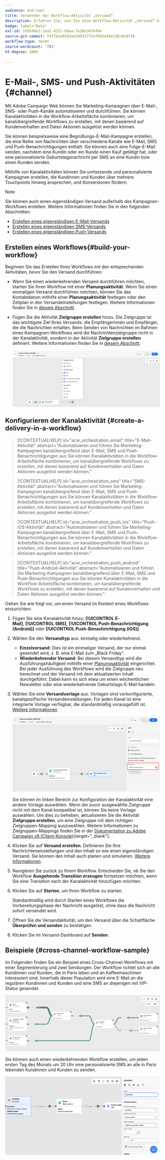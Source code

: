 ```yaml
---
audience: end-user
title: Verwenden der Workflow-Aktivität „Versand“
description: Erfahren Sie, wie Sie eine Workflow-Aktivität „Versand“ hinzufügen (E-Mail, Push-Benachrichtigung, SMS).
badge: label="Beta"
exl-id: 155b40e2-1aa2-4251-bbaa-7e16e36f649e
source-git-commit: f4ffb1e033dae3d631772ef602e48e336c8c0f16
workflow-type: tm+mt
source-wordcount: '781'
ht-degree: 100%

---
```


# E-Mail-, SMS- und Push-Aktivitäten {#channel}

Mit Adobe Campaign Web können Sie Marketing-Kampagnen über E-Mail-, SMS- oder Push-Kanäle automatisieren und durchführen. Sie können Kanalaktivitäten in die Workflow-Arbeitsfläche kombinieren, um kanalübergreifende Workflows zu erstellen, mit denen basierend auf Kundenverhalten und Daten Aktionen ausgelöst werden können.

Sie können beispielsweise eine Begrüßungs-E-Mail-Kampagne erstellen, die eine Reihe von Nachrichten über verschiedene Kanäle wie E-Mail, SMS und Push-Benachrichtigungen enthält. Sie können auch eine Folge-E-Mail senden, nachdem eine Kundin oder ein Kunde einen Kauf getätigt hat, oder eine personalisierte Geburtstagsnachricht per SMS an eine Kundin bzw. einen Kunden senden.

Mithilfe von Kanalaktivitäten können Sie umfassende und personalisierte Kampagnen erstellen, die Kundinnen und Kunden über mehrere Touchpoints hinweg ansprechen, und Konversionen fördern.

>[!NOTE]
>
>Sie können auch einen eigenständigen Versand außerhalb des Kampagnen-Workflows erstellen. Weitere Informationen finden Sie in den folgenden Abschnitten:
>* [Erstellen eines eigenständigen E-Mail-Versands](../../email/create-email.md)
>* [Erstellen eines eigenständigen SMS-Versands](../../sms/create-sms.md)
>* [Erstellen eines eigenständigen Push-Versands](../../push/create-push.md)

## Erstellen eines Workflows{#build-your-workflow}

Beginnen Sie das Erstellen Ihres Workflows mit den entsprechenden Aktivitäten, bevor Sie den Versand durchführen:

* Wenn Sie einen wiederkehrenden Versand durchführen möchten, starten Sie Ihren Workflow mit einer **Planungsaktivität**. Wenn Sie einen einmaligen Versand durchführen möchten, können Sie das Kontaktdatum mithilfe einer **Planungsaktivität** festlegen oder den Zeitplan in den Versandeinstellungen festlegen. Weitere Informationen finden Sie in [diesem Abschnitt](scheduler.md).

* Fügen Sie die Aktivität **Zielgruppe erstellen** hinzu. Die Zielgruppe ist das wichtigste Ziel Ihres Versands: die Empfängerinnen und Empfänger, die die Nachrichten erhalten. Beim Senden von Nachrichten im Rahmen eines Kampagnen-Workflows wird die Nachrichtenzielgruppe nicht in der Kanalaktivität, sondern in der Aktivität **Zielgruppe erstellen** definiert. Weitere Informationen finden Sie in [diesem Abschnitt](build-audience.md).

  ![](../../msg/assets/add-delivery-in-wf.png)

## Konfigurieren der Kanalaktivität {#create-a-delivery-in-a-workflow}


>[!CONTEXTUALHELP]
>id="acw_orchestration_email"
>title="E-Mail-Aktivität"
>abstract="Automatisieren und führen Sie Marketing-Kampagnen kanalübergreifend über E-Mail, SMS und Push-Benachrichtigungen aus Sie können Kanalaktivitäten in die Workflow-Arbeitsfläche kombinieren, um kanalübergreifende Workflows zu erstellen, mit denen basierend auf Kundenverhalten und Daten Aktionen ausgelöst werden können."


>[!CONTEXTUALHELP]
>id="acw_orchestration_sms"
>title="SMS-Aktivität"
>abstract="Automatisieren und führen Sie Marketing-Kampagnen kanalübergreifend über E-Mail, SMS und Push-Benachrichtigungen aus Sie können Kanalaktivitäten in die Workflow-Arbeitsfläche kombinieren, um kanalübergreifende Workflows zu erstellen, mit denen basierend auf Kundenverhalten und Daten Aktionen ausgelöst werden können."


>[!CONTEXTUALHELP]
>id="acw_orchestration_push_ios"
>title="Push-iOS-Aktivität"
>abstract="Automatisieren und führen Sie Marketing-Kampagnen kanalübergreifend über E-Mail, SMS und Push-Benachrichtigungen aus Sie können Kanalaktivitäten in die Workflow-Arbeitsfläche kombinieren, um kanalübergreifende Workflows zu erstellen, mit denen basierend auf Kundenverhalten und Daten Aktionen ausgelöst werden können."


>[!CONTEXTUALHELP]
>id="acw_orchestration_push_android"
>title="Push-Android-Aktivität"
>abstract="Automatisieren und führen Sie Marketing-Kampagnen kanalübergreifend über E-Mail, SMS und Push-Benachrichtigungen aus Sie können Kanalaktivitäten in die Workflow-Arbeitsfläche kombinieren, um kanalübergreifende Workflows zu erstellen, mit denen basierend auf Kundenverhalten und Daten Aktionen ausgelöst werden können."

Gehen Sie wie folgt vor, um einen Versand im Kontext eines Workflows einzurichten:

1. Fügen Sie eine Kanalaktivität hinzu: **[!UICONTROL E-Mail]**, **[!UICONTROL SMS]**, **[!UICONTROL Push-Benachrichtigung (Android)]** oder **[!UICONTROL Push-Benachrichtigung (iOS)]**.

1. Wählen Sie den **Versandtyp** aus: einmalig oder wiederkehrend.

   * **Einzelversand**: Dies ist ein einmaliger Versand, der nur einmal gesendet wird, z. B. eine E-Mail zum „Black Friday“.
   * **Wiederkehrender Versand**: Bei diesem Versandtyp wird die Ausführungshäufigkeit mithilfe einer [Planungsaktivität](scheduler.md) eingerichtet. Bei jeder Ausführung des Workflows wird die Zielgruppe neu berechnet und der Versand mit dem aktualisierten Inhalt durchgeführt. Dabei kann es sich etwa um einen wöchentlichen Newsletter oder eine wiederkehrende Geburtstags-E-Mail handeln.

1. Wählen Sie eine **Versandvorlage** aus. Vorlagen sind vorkonfigurierte, kanalspezifische Versandeinstellungen. Für jeden Kanal ist eine integrierte Vorlage verfügbar, die standardmäßig vorausgefüllt ist. [Weitere Informationen](../../msg/delivery-template.md)

   ![](../assets/delivery-activity-in-wf.png)

   Sie können im linken Bereich zur Konfiguration der Kanalaktivität eine andere Vorlage auswählen. Wenn die zuvor ausgewählte Zielgruppe nicht mit dem Kanal kompatibel ist, können Sie keine Vorlage auswählen. Um dies zu beheben, aktualisieren Sie die Aktivität **Zielgruppe erstellen**, um eine Zielgruppe mit dem richtigen Zielgruppen-Mapping auszuwählen. Weitere Informationen zu Zielgruppen-Mappings finden Sie in der [Dokumentation zu Adobe Campaign v8 (Client-Konsole)](https://experienceleague.adobe.com/docs/campaign/campaign-v8/audience/add-profiles/target-mappings.html?lang=de){target="_blank"}.

1. Klicken Sie auf **Versand erstellen**. Definieren Sie Ihre Nachrichteneinstellungen und den Inhalt so wie einen eigenständigen Versand. Sie können den Inhalt auch planen und simulieren. [Weitere Informationen](../../msg/gs-messages.md).

1. Navigieren Sie zurück zu Ihrem Workflow. Entscheiden Sie, ob Sie den Workflow **Ausgehende Transition erzeugen** fortsetzen möchten, wenn Sie eine Transition nach der Kanalaktivität hinzufügen möchten.

1. Klicken Sie auf **Starten**, um Ihren Workflow zu starten.

   Standardmäßig wird durch Starten eines Workflows die Vorbereitungsphase der Nachricht ausgelöst, ohne dass die Nachricht sofort versendet wird.

1. Öffnen Sie die Versandaktivität, um den Versand über die Schaltfläche **Überprüfen und senden** zu bestätigen.

1. Klicken Sie im Versand-Dashboard auf **Senden**.

## Beispiele {#cross-channel-workflow-sample}

Im Folgenden finden Sie ein Beispiel eines Cross-Channel-Workflows mit einer Segmentierung und zwei Sendungen. Der Workflow richtet sich an alle Kundinnen und Kunden, die in Paris leben und an Kaffeemaschinen interessiert sind. Innerhalb dieser Population wird eine E-Mail an die regulären Kundinnen und Kunden und eine SMS an diejenigen mit VIP-Status gesendet.

![](../assets/workflow-channel-example.png)

<!--
description, which use case you can perform (common other activities that you can link before of after the activity)

how to add and configure the activity

example of a configured activity within a workflow
The Email delivery activity allows you to configure the sending an email in a workflow. 

-->

Sie können auch einen wiederkehrenden Workflow erstellen, um jeden ersten Tag des Monats um 20 Uhr eine personalisierte SMS an alle in Paris lebenden Kundinnen und Kunden zu senden.

![](../assets/workflow-channel-example2.png)

<!-- Scheduled emails available?

This can be a single send email and sent just once, or it can be a recurring email.
* Single send emails are standard emails, sent once.
* Recurring emails allow you to send the same email multiple times to different targets over a defined period. You can aggregate the deliveries per period in order to get reports that correspond to your needs.

When linked to a scheduler, you can define recurring emails.
Email recipients are defined upstream of the activity in the same workflow, via an Audience targeting activity.

-->


<!--The message preparation is triggered according to the workflow execution parameters. From the message dashboard, you can select whether to request or not a manual confirmation to send the message (required by default). You can start the workflow manually or place a scheduler activity in the workflow to automate execution.-->
